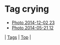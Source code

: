 <!--
title: Tag crying
date: 2020-06-28T15:26:58.355Z
tags:
-->
# Tag crying

 * [Photo 2014-12-02 23](104195323184.md)
 * [Photo 2014-05-21 12](86401475034.md)

| [Tags](tags.md) | [Top](index.md) |
